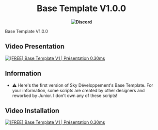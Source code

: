 <h1 align='center'>Base Template V1.0.0</h1>
<p align='center'>
  <b><a href="https://discord.gg/cCHjxuYfRY" target="_blank">
    <img src="https://img.shields.io/badge/Discord-Join%20Us-5865F2?logo=discord&style=for-the-badge" alt="Discord">
  </a></b>
</p>

Base Template V1.0.0

## Video Presentation
[![[FREE] Base Template V1 | Présentation 0.30ms](https://img.youtube.com/vi/3HxibX_Wb5o/maxresdefault.jpg)](https://www.youtube.com/watch?v=3HxibX_Wb5o)

## Information
- ⚠️ Here's the first version of Sky Développement's Base Template. For your information, some scripts are created by other designers and reworked by Junior. I don't own any of these scripts!

## Video Installation
[![[FREE] Base Template V1 | Présentation 0.30ms](https://img.youtube.com/vi/3HxibX_Wb5o/maxresdefault.jpg)](https://www.youtube.com/watch?v=3HxibX_Wb5o)